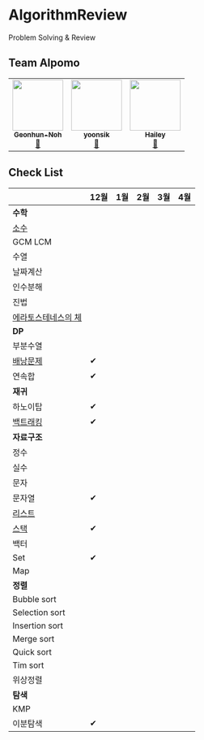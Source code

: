# AlgorithmReview
Problem Solving &amp; Review

## Team Alpomo
<!-- ALL-CONTRIBUTORS-LIST:START - Do not remove or modify this section -->
<!-- prettier-ignore-start -->
<!-- markdownlint-disable -->
<table>
  <tr>
    <td align="center">
      <a href="https://github.com/AlPomo/AlgorithmReview/commits?author=Geonhun-Noh" title="Code">
        <img src="https://avatars3.githubusercontent.com/u/53288283?s=400&v=4" width="100px;" alt=""/><br />
        <sub><b>Geonhun-Noh</b></sub><br />🥔
      </a>
    </td>
    <td align="center">
      <a href="https://github.com/AlPomo/AlgorithmReview/commits?author=yoonsik0926" title="Code">
        <img src="https://avatars3.githubusercontent.com/u/57477859?s=400&v=4" width="100px;" alt=""/><br />
        <sub><b>yoonsik</b></sub><br />🍉
      </a>
    </td>
   <td align="center">
     <a href="https://github.com/AlPomo/AlgorithmReview/commits?author=kHeNoTbB" title="Code">
      <img src="https://avatars1.githubusercontent.com/u/30182987?s=460&u=8c9a6f4bb293ddc015d46079315b6da67dc0ed5c&v=4" width="100px;" alt=""/><br />
      <sub><b>Hailey</b></sub><br />🍋
     </a>
    </td>
  </tr>
</table>
<!-- markdownlint-enable -->
<!-- prettier-ignore-end -->
<!-- ALL-CONTRIBUTORS-LIST:END -->


## Check List
|  | 12월 | 1월 | 2월 | 3월 |  4월 |
|------|------|------|------|------|------|
|**수학**|  |  |  |  |  |
|[소수](https://www.acmicpc.net/problemset?sort=ac_desc&algo=9")|  |  |  |  |  |
|GCM LCM|  |  |  |  |  |
|수열|  |  |  |  |  |
|날짜계산|  |  |  |  |  |
|인수분해|  |  |  |  |  |
|진법|  |  |  |  |  |
|[에라토스테네스의 체](https://www.acmicpc.net/problemset?sort=ac_desc&algo=67)|  |  |  |  |  |
|**DP**|  |  |  |  |  |
|부분수열|  |  |  |  |  |
|[배낭문제](https://www.acmicpc.net/problemset?sort=ac_desc&algo=148)| ✔ |  |  |  |  |
|연속합| ✔ |  |  |  |  |
|**재귀**|  |  |  |  |  |
|하노이탑| ✔ |  |  |  |  |
|[백트래킹](https://www.acmicpc.net/problemset?sort=ac_desc&algo=5)| ✔ |  |  |  |  |
|**자료구조**|  |  |  |  |  |
|정수|  |  |  |  |  |
|실수|  |  |  |  |  |
|문자|  |  |  |  |  |
|문자열| ✔ |  |  |  |  |
|[리스트](https://www.acmicpc.net/problemset?sort=ac_desc&algo=154)|  |  |  |  |  |
|[스택](https://www.acmicpc.net/problemset?sort=ac_desc&algo=71)| ✔ |  |  |  |  |
|백터|  |  |  |  |  |
|Set| ✔ |  |  |  |  |
|Map|  |  |  |  |  |
|**정렬**|  |  |  |  |  |
|Bubble sort|  |  |  |  |  |
|Selection sort|  |  |  |  |  |
|Insertion sort|  |  |  |  |  |
|Merge sort|  |  |  |  |  |
|Quick sort|  |  |  |  |  |
|Tim sort|  |  |  |  |  |
|위상정렬|  |  |  |  |  |
|**탐색**|  |  |  |  |  |
|KMP|  |  |  |  |  |
|이분탐색| ✔ |  |  |  |  |

